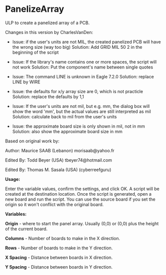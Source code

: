 # PanelizeArray
ULP to create a panelized array of a PCB.

Changes in this version by CharlesVanDen:
- Issue: if the user's units are not MIL, the created panelized PCB will have the wrong size (way too big)
Solution: Add GRID MIL 50 2 in the beginning of the script

- Issue: If the library's name contains one or more spaces, the script will not work
Solution: Put the component's name between single quotes

- Issue: The command LINE is unknown in Eagle 7.2.0
Solution: replace LINE by WIRE

- Issue: the defaults for x/y array size are 0, which is not practicle
Solution: replace the defaults by 1,1

- Issue: If the user's units are not mil, but e.g. mm, the dialog box will show the word 'mm', but the actual values are still interpreted as mil
Solution: calculate back to mil from the user's units

- Issue: the approximate board size is only shown in mil, not in mm
Solution: also show the approximate board size in mm

<p>Based on original work by:<p>
<author>Author: Maurice SAAB (Lebanon) morisaab@yahoo.fr</author>
<p>
<author>Edited By: Todd Beyer (USA) tbeyer74@hotmail.com</author>
<p>
<author>Edited By: Thomas M. Sasala (USA) (cyberreefguru)</author>

<p>
<p><b>Usage:</b>
<p>Enter the variable values, confirm the settings, and click OK. A script will be created at the destination location. Once the script is generated, open a new board and run the script.  You can use the source board if you set the origin so it won't conflict with the original board.
<p><b>Variables:</b></p>
<p><b>Origin</b> - where to start the panel array.  Usually (0,0) or (0,0) plus the height of the current board.</p>
<p><b>Columns</b> - Number of boards to make in the X direction.</p>
<p><b>Rows</b> - Number of boards to make in the Y direction.</p>
<p><b>X Spacing</b> - Distance between boards in X direction.</p>
<p><b>Y Spacing</b> - Distance between boards in Y direction.</p>
